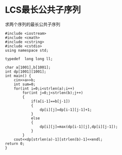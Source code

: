 # LCS最长公共子序列
求两个序列的最长公共子序列

    #include <iostream>
    #include <cmath>
    #include <cstring>
    #include <cstdio>
    using namespace std;
    
    typedef  long long ll;  
    
    char a[1001],b[1001];
    int dp[1001][1001];
    int main() {
    	cin>>a>>b;
    	int sum=0;
    	for(int i=0;i<strlen(a);i++)
    		for(int j=0;j<strlen(b);j++)
    		{
    			if(a[i-1]==b[j-1])
    			{
    				dp[i][j]=dp[i-1][j-1]+1;
    			}
    			else 
    			{
    				dp[i][j]=max(dp[i-1][j],dp[i][j-1]);
    			}
    		}
    	cout<<dp[strlen(a)-1][strlen(b)-1]<<endl;
    return 0;
    }